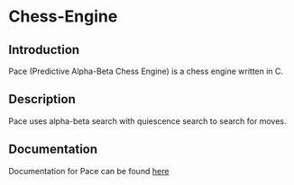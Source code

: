 # Chess-Engine

## Introduction

Pace (Predictive Alpha-Beta Chess Engine) is a chess engine written in C.

## Description
Pace uses alpha-beta search with quiescence search to search for moves.

## Documentation

Documentation for Pace can be found [here](https://zhihaohong52.github.io/Chess-Engine/)